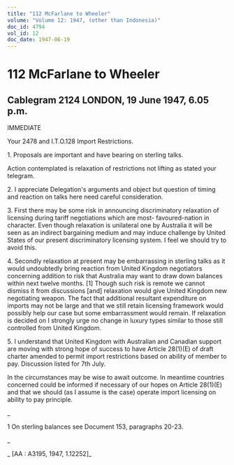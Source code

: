 ```yaml
---
title: "112 McFarlane to Wheeler"
volume: "Volume 12: 1947, (other than Indonesia)"
doc_id: 4794
vol_id: 12
doc_date: 1947-06-19
---
```


# 112 McFarlane to Wheeler

## Cablegram 2124 LONDON, 19 June 1947, 6.05 p.m.

IMMEDIATE

Your 2478 and I.T.O.128 Import Restrictions.

1\. Proposals are important and have bearing on sterling talks.

Action contemplated is relaxation of restrictions not lifting as stated your telegram.

2\. I appreciate Delegation's arguments and object but question of timing and reaction on talks here need careful consideration.

3\. First there may be some risk in announcing discriminatory relaxation of licensing during tariff negotiations which are most- favoured-nation in character. Even though relaxation is unilateral one by Australia it will be seen as an indirect bargaining medium and may induce challenge by United States of our present discriminatory licensing system. I feel we should try to avoid this.

4\. Secondly relaxation at present may be embarrassing in sterling talks as it would undoubtedly bring reaction from United Kingdom negotiators concerning addition to risk that Australia may want to draw down balances within next twelve months. [1] Though such risk is remote we cannot dismiss it from discussions [and] relaxation would give United Kingdom new negotiating weapon. The fact that additional resultant expenditure on imports may not be large and that we still retain licensing framework would possibly help our case but some embarrassment would remain. If relaxation is decided on I strongly urge no change in luxury types similar to those still controlled from United Kingdom.

5\. I understand that United Kingdom with Australian and Canadian support are moving with strong hope of success to have Article 28(1)(E) of draft charter amended to permit import restrictions based on ability of member to pay. Discussion listed for 7th July.

In the circumstances may be wise to await outcome. In meantime countries concerned could be informed if necessary of our hopes on Article 28(1)(E) and that we should (as I assume is the case) operate import licensing on ability to pay principle.

_

1 On sterling balances see Document 153, paragraphs 20-23.

_

_ [AA : A3195, 1947, 1.12252]_
